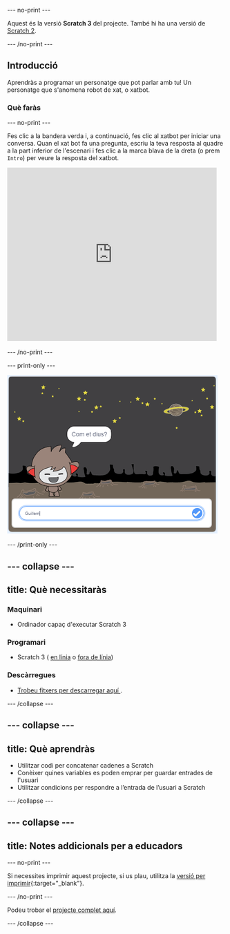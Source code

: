 --- no-print ---

Aquest és la versió **Scratch 3** del projecte. També hi ha una versió de [Scratch 2](https://projects.raspberrypi.org/en/projects/chatbot-scratch2).

--- /no-print ---

## Introducció

Aprendràs a programar un personatge que pot parlar amb tu! Un personatge que s'anomena robot de xat, o xatbot.

### Què faràs

--- no-print ---

Fes clic a la bandera verda i, a continuació, fes clic al xatbot per iniciar una conversa. Quan el xat bot fa una pregunta, escriu la teva resposta al quadre a la part inferior de l'escenari i fes clic a la marca blava de la dreta (o prem `Intro`) per veure la resposta del xatbot.

<div class="scratch-preview">
  <iframe allowtransparency="true" width="485" height="402" src="https://scratch.mit.edu/projects/embed/388541211/?autostart=false" 
  frameborder="0" scrolling="no"></iframe>
</div>

--- /no-print ---

--- print-only ---

![projecte acabat](images/chatbot-preview.png)

--- /print-only ---

--- collapse ---
---
title: Què necessitaràs
---
### Maquinari

- Ordinador capaç d'executar Scratch 3

### Programari

- Scratch 3 ( [en línia](https://rpf.io/scratchon) o [fora de línia](https://rpf.io/scratchoff))

### Descàrregues

- [ Trobeu fitxers per descarregar aquí ](http://rpf.io/p/en/chatbot-go).

--- /collapse ---

--- collapse ---
---
title: Què aprendràs
---
- Utilitzar codi per concatenar cadenes a Scratch
- Conèixer quines variables es poden emprar per guardar entrades de l'usuari
- Utilitzar condicions per respondre a l’entrada de l’usuari a Scratch

--- /collapse ---

--- collapse ---
---
title: Notes addicionals per a educadors
---
--- no-print ---

Si necessites imprimir aquest projecte, si us plau, utilitza la [versió per imprimir](https://projects.raspberrypi.org/ca-ES/projects/chatbot/print){:target="_blank"}.

--- /no-print ---

Podeu trobar el [projecte complet aquí](http://rpf.io/p/ca-ES/chatbot-get).

--- /collapse ---